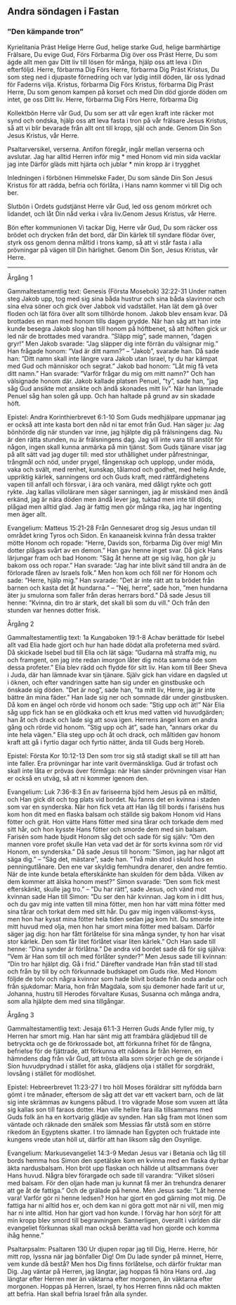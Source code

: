 ## Andra söndagen i Fastan




### ”Den kämpande tron”



Kyrielitania
Präst        Helige Herre Gud, helige starke Gud, helige barmhärtige Frälsare, Du evige Gud,
Förs        Förbarma Dig över oss
Präst        Herre, Du som ägde allt men gav Ditt liv till lösen för många, hjälp oss att leva i Din efterföljd. Herre, förbarma Dig
Förs        Herre, förbarma Dig
Präst        Kristus, Du som steg ned i djupaste förnedring och var lydig intill döden, lär oss lydnad för Faderns vilja. Kristus, förbarma Dig
Förs        Kristus, förbarma Dig
Präst        Herre, Du som genom kampen på korset och med Din död gjorde döden om intet, ge oss Ditt liv. Herre, förbarma Dig
Förs        Herre, förbarma Dig



Kollektbön
Herre vår Gud, Du som ser att vår egen kraft inte räcker mot synd och ondska,
hjälp oss att leva fasta i tron på vår frälsare Jesus Kristus,
så att vi blir bevarade från allt ont till kropp, själ och ande.
Genom Din Son Jesus Kristus, vår Herre.



Psaltarversikel, verserna. Antifon föregår, ingår mellan verserna och avslutar.
Jag har alltid Herren inför mig * med Honom vid min sida vacklar jag inte
Därför gläds mitt hjärta och jublar * min kropp är i trygghet



Inledningen i förbönen
Himmelske Fader, Du som sände Din Son Jesus Kristus för att rädda, befria och förlåta, i Hans namn kommer vi till Dig och ber.



Slutbön i Ordets gudstjänst
Herre vår Gud, led oss genom mörkret och lidandet, och låt Din nåd verka i våra liv.Genom Jesus Kristus, vår Herre.



Bön efter kommunionen
Vi tackar Dig, Herre vår Gud, Du som räcker oss brödet och drycken från det bord, där Din kärlek till syndare flödar över, styrk oss genom denna måltid i trons kamp, så att vi står fasta i alla prövningar på vägen till Din härlighet.
Genom Din Son, Jesus Kristus, vår Herre.
________________
Årgång 1


Gammaltestamentlig text: Genesis (Första Mosebok) 32:22-31
Under natten steg Jakob upp, tog med sig sina båda hustrur och sina båda slavinnor och sina elva söner och gick över Jabbok vid vadstället. Han lät dem gå över floden och lät föra över allt som tillhörde honom. Jakob blev ensam kvar. Då brottades en man med honom tills dagen grydde. När han såg att han inte kunde besegra Jakob slog han till honom på höftbenet, så att höften gick ur led när de brottades med varandra. ”Släpp mig”, sade mannen, ”dagen gryr!” Men Jakob svarade: ”Jag släpper dig inte förrän du välsignar mig.” Han frågade honom: ”Vad är ditt namn?” – ”Jakob”, svarade han. Då sade han: ”Ditt namn skall inte längre vara Jakob utan Israel, ty du har kämpat med Gud och människor och segrat.” Jakob bad honom: ”Låt mig få veta ditt namn.” Han svarade: ”Varför frågar du mig om mitt namn?” Och han välsignade honom där. Jakob kallade platsen Penuel, ”ty”, sade han, ”jag såg Gud ansikte mot ansikte och ändå skonades mitt liv”. När han lämnade Penuel såg han solen gå upp. Och han haltade på grund av sin skadade höft. 
 
Epistel: Andra Korinthierbrevet 6:1-10
Som Guds medhjälpare uppmanar jag er också att inte kasta bort den nåd ni tar emot från Gud. Han säger ju: Jag bönhörde dig när stunden var inne, jag hjälpte dig på frälsningens dag. Nu är den rätta stunden, nu är frälsningens dag. 
Jag vill inte vara till anstöt för någon, ingen skall kunna anmärka på min tjänst. Som Guds tjänare visar jag på allt sätt vad jag duger till: med stor uthållighet under påfrestningar, trångmål och nöd, under prygel, fångenskap och upplopp, under möda, vaka och svält, med renhet, kunskap, tålamod och godhet, med helig Ande, uppriktig kärlek, sanningens ord och Guds kraft, med rättfärdighetens vapen till anfall och försvar, i ära och vanära, med dåligt rykte och gott rykte. Jag kallas villolärare men säger sanningen, jag är misskänd men ändå erkänd, jag är nära döden men ändå lever jag, tuktad men inte till döds, plågad men alltid glad. Jag är fattig men gör många rika, jag har ingenting men äger allt. 



Evangelium: Matteus 15:21-28
Från Gennesaret drog sig Jesus undan till området kring Tyros och Sidon. En kanaaneisk kvinna från dessa trakter mötte Honom och ropade: ”Herre, Davids son, förbarma Dig över mig! Min dotter plågas svårt av en demon.” Han gav henne inget svar. Då gick Hans lärjungar fram och bad Honom: ”Säg åt henne att ge sig iväg, hon går ju bakom oss och ropar.” Han svarade: ”Jag har inte blivit sänd till andra än de förlorade fåren av Israels folk.” Men hon kom och föll ner för Honom och sade: ”Herre, hjälp mig.” Han svarade: ”Det är inte rätt att ta brödet från barnen och kasta det åt hundarna.” – ”Nej, herre”, sade hon, ”men hundarna äter ju smulorna som faller från deras herrars bord.” Då sade Jesus till henne: ”Kvinna, din tro är stark, det skall bli som du vill.”  Och från den stunden var hennes dotter frisk. 



Årgång 2


Gammaltestamentlig text: 1a Kungaboken 19:1-8 
Achav berättade för Isebel allt vad Elia hade gjort och hur han hade dödat alla profeterna med svärd. Då skickade Isebel bud till Elia och lät säga: ”Gudarna må straffa mig, nu och framgent, om jag inte redan imorgon låter dig möta samma öde som dessa profeter.” Elia blev rädd och flydde för sitt liv. Han kom till Beer Sheva i Juda, där han lämnade kvar sin tjänare. Själv gick han vidare en dagsled ut i öknen, och efter vandringen satte han sig under en ginstbuske och önskade sig döden. ”Det är nog”, sade han, ”ta mitt liv, Herre, jag är inte bättre än mina fäder.” Han lade sig ner och somnade där under ginstbusken.
Då kom en ängel och rörde vid honom och sade: ”Stig upp och ät!” När Elia såg upp fick han se en glödkaka och ett krus med vatten vid huvudgärden; han åt och drack och lade sig att sova igen. Herrens ängel kom en andra gång och rörde vid honom. ”Stig upp och ät”, sade han, ”annars orkar du inte hela vägen.” Elia steg upp och åt och drack, och måltiden gav honom kraft att gå i fyrtio dagar och fyrtio nätter, ända till Guds berg Horeb. 



Epistel: Första Kor 10:12-13 
Den som tror sig stå stadigt skall se till att han inte faller. Era prövningar har inte varit övermänskliga. Gud är trofast och skall inte låta er prövas över förmåga: när Han sänder prövningen visar Han er också en utväg, så att ni kommer igenom den. 



Evangelium: Luk 7:36-8:3
En av fariseerna bjöd hem Jesus på en måltid, och Han gick dit och tog plats vid bordet. 
Nu fanns det en kvinna i staden som var en synderska. När hon fick veta att Han låg till bords i fariséns hus kom hon dit med en flaska balsam och ställde sig bakom Honom vid Hans fötter och grät. Hon vätte Hans fötter med sina tårar och torkade dem med sitt hår, och hon kysste Hans fötter och smorde dem med sin balsam. Farisén som hade bjudit Honom såg det och sade för sig själv: ”Om den mannen vore profet skulle Han veta vad det är för sorts kvinna som rör vid Honom, en synderska.” Då sade Jesus till honom: ”Simon, jag har något att säga dig.” – ”Säg det, mästare”, sade han. ”Två män stod i skuld hos en penningutlånare. Den ene var skyldig femhundra denarer, den andre femtio. När de inte kunde betala efterskänkte han skulden för dem båda. Vilken av dem kommer att älska honom mest?” Simon svarade: ”Den som fick mest efterskänkt, skulle jag tro.” – ”Du har rätt”, sade Jesus, och vänd mot kvinnan sade Han till Simon: ”Du ser den här kvinnan. Jag kom in i ditt hus, och du gav mig inte vatten till mina fötter, men hon har vätt mina fötter med sina tårar och torkat dem med sitt hår. Du gav mig ingen välkomst-kyss, men hon har kysst mina fötter hela tiden sedan jag kom hit. Du smorde inte mitt huvud med olja, men hon har smort mina fötter med balsam. Därför säger jag dig: hon har fått förlåtelse för sina många synder, ty hon har visat stor kärlek. Den som får litet förlåtet visar liten kärlek.” Och Han sade till henne: ”Dina synder är förlåtna.” De andra vid bordet sade då för sig själva: ”Vem är Han som till och med förlåter synder?” Men Jesus sade till kvinnan: ”Din tro har hjälpt dig. Gå i frid.”
Därefter vandrade Han från stad till stad och från by till by och förkunnade budskapet om Guds rike. Med Honom följde de tolv och några kvinnor som hade blivit botade från onda andar och från sjukdomar: Maria, hon från Magdala, som sju demoner hade farit ut ur, Johanna, hustru till Herodes förvaltare Kusas, Susanna och många andra, som alla hjälpte dem med sina tillgångar. 





Årgång 3


Gammaltestamentlig text: Jesaja 61:1-3
Herren Guds Ande fyller mig, ty Herren har smort mig. Han har sänt mig att frambära glädjebud till de betryckta och ge de förkrossade bot, att förkunna frihet för de fångna, befrielse för de fjättrade, att förkunna ett nådens år från Herren, en hämndens dag från vår Gud, att trösta alla som sörjer och ge de sörjande i Sion huvudprydnad i stället för aska, glädjens olja i stället för sorgdräkt, lovsång i stället för modlöshet. 



Epistel: Hebreerbrevet 11:23-27
I tro höll Moses föräldrar sitt nyfödda barn gömt i tre månader, eftersom de såg att det var ett vackert barn, och de lät sig inte skrämmas av kungens påbud. I tro vägrade Mose som vuxen att låta sig kallas son till faraos dotter. Han ville hellre fara illa tillsammans med Guds folk än ha en kortvarig glädje av synden. Han såg fram mot lönen som väntade och räknade den smälek som Messias får utstå som en större rikedom än Egyptens skatter. I tro lämnade han Egypten och fruktade inte kungens vrede utan höll ut, därför att han liksom såg den Osynlige. 



Evangelium: Markusevangeliet 14:3-9
Medan Jesus var i Betania och låg till bords hemma hos Simon den spetälske kom en kvinna med en flaska dyrbar äkta nardusbalsam. Hon bröt upp flaskan och hällde ut alltsammans över Hans huvud. Några blev förargade och sade till varandra: ”Vilket slöseri med balsam. För den oljan hade man ju kunnat få mer än trehundra denarer att ge åt de fattiga.” Och de grälade på henne. Men Jesus sade: ”Låt henne vara! Varför gör ni henne ledsen? Hon har gjort en god gärning mot mig. De fattiga har ni alltid hos er, och dem kan ni göra gott mot när ni vill, men mig har ni inte alltid. Hon har gjort vad hon kunde. I förväg har hon sörjt för att min kropp blev smord till begravningen. Sannerligen, överallt i världen där evangeliet förkunnas skall man också berätta vad hon gjorde och komma ihåg henne.” 









Psaltarpsalm: Psaltaren 130
Ur djupen ropar jag till Dig, Herre. Herre, hör mitt rop, lyssna när jag bönfaller Dig! 
Om Du lade synder på minnet, Herre, vem kunde då bestå? 
Men hos Dig finns förlåtelse, och därför fruktar man Dig. 
Jag väntar på Herren, jag längtar, jag hoppas få höra Hans ord. 
Jag längtar efter Herren mer än väktarna efter morgonen, än väktarna efter morgonen.
Hoppas på Herren, Israel, ty hos Herren finns nåd och makten att befria. 
Han skall befria Israel från alla synder.
<!--stackedit_data:
eyJoaXN0b3J5IjpbMjExMTkwOTIwMCwtNjY1MjA1Mjc5XX0=
-->